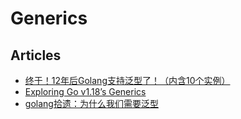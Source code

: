 # Generics

## Articles
* [终于！12年后Golang支持泛型了！（内含10个实例）](https://mp.weixin.qq.com/s/Cq4M7jY3rsPPcbg0E5afDA)
* [Exploring Go v1.18’s Generics](https://bignerdranch.com/blog/exploring-go-v1-18s-generics/)
* [golang拾遗：为什么我们需要泛型](https://www.cnblogs.com/apocelipes/p/13832224.html)
